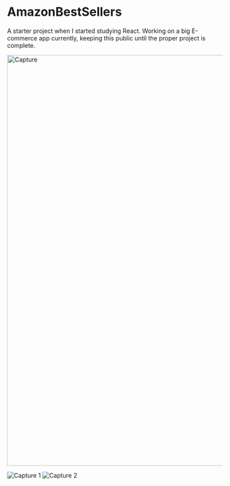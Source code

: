 # AmazonBestSellers
A starter project when I started studying React.
Working on a big E-commerce app currently, keeping this public until the proper project is complete.

<img width="960" alt="Capture" src="https://github.com/Perash14/AmazonBestSellers/assets/62203954/8046672a-227a-44d4-a2c5-14a99b613078">

![Capture 1](https://github.com/Perash14/AmazonBestSellers/assets/62203954/3948b5e6-43b6-4087-9162-272468ec859c)
![Capture 2](https://github.com/Perash14/AmazonBestSellers/assets/62203954/7d90cd3f-366f-42b6-b622-a150789910e9)
